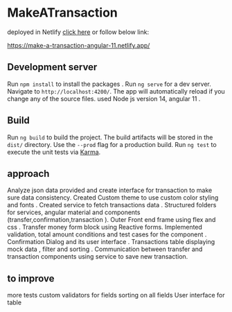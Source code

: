 # MakeATransaction
deployed in Netlify
[click here](https://make-a-transaction-angular-11.netlify.app/) or follow below link:

https://make-a-transaction-angular-11.netlify.app/

## Development server
Run `npm install` to install the packages .
Run `ng serve` for a dev server. Navigate to `http://localhost:4200/`. The app will automatically reload if you change any of the source files.
used Node js version 14, angular 11 .

## Build

Run `ng build` to build the project. The build artifacts will be stored in the `dist/` directory. Use the `--prod` flag for a production build.
Run `ng test` to execute the unit tests via [Karma](https://karma-runner.github.io).

## approach
Analyze json data provided and create interface for transaction to make sure data consistency.
Created Custom theme to use custom color styling and fonts .
Created service to fetch transactions data .
Structured  folders for services, angular material and components (transfer,confirmation,transaction ).
Outer Front end frame using flex and css .
Transfer money form block using Reactive forms. Implemented validation, total amount conditions and test cases for the component .
Confirmation Dialog and its user interface .
Transactions table displaying mock data , filter and sorting .
Communication between transfer and transaction components using service to save new transaction.

## to improve
more tests
custom validators for fields
sorting on all fields
User interface for table


